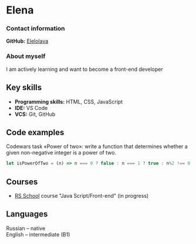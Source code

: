 # Elena  

### Contact information  

**GitHub:** [Elelolava](https://github.com/Elelolava)  

### About myself  
I am actively learning and want to become a front-end developer  

## Key skills  
- **Programming skills:** HTML, CSS, JavaScript  
- **IDE:** VS Code  
- **VCS:** Git, GitHub  

## Code examples  
Codewars task «Power of two»: write a function that determines whether a given non-negative integer is a power of two.  

```js script
let isPowerOfTwo = (n) => n === 0 ? false : n === 1 ? true : n%2 !== 0 ? false : n === 2**Math.log2(n) ? true : false
```

## Courses  
* [RS School](https://rs.school/) course "Java Script/Front-end" (in progress)  

## Languages  
Russian  –  native  
English  –  intermediate (B1) 
